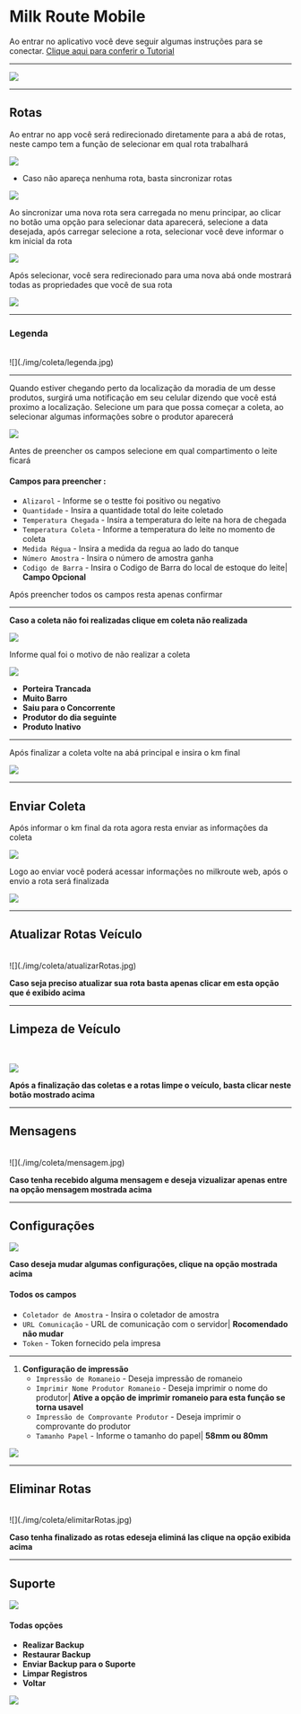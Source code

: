 # Milk Route Mobile

Ao entrar no aplicativo você deve seguir algumas instruções para se conectar. [Clique aqui para conferir o Tutorial](https://youtu.be/i1GYTs2Ctr4)
***
![](/img/coleta/home.jpg)
<br>
***

## Rotas
Ao entrar no app você será redirecionado diretamente para a abá de rotas, neste campo tem a função de 
selecionar em qual rota trabalhará

![](/img/coleta/rotas.jpg)

* Caso não apareça nenhuma rota, basta sincronizar rotas

![](/img/coleta/sincronizarRotas.jpg)

Ao sincronizar uma nova rota sera carregada no menu principar, ao clicar no botão uma opção para selecionar data
aparecerá, selecione a data desejada, após carregar selecione a rota, selecionar você deve informar o km inicial da 
rota

![](/img/coleta/selecionar.png)

Após selecionar, você sera redirecionado para uma nova abá onde mostrará todas as propriedades que você de sua rota

![](/img/coleta/produtores.jpg)
***
### Legenda
<br>
![](./img/coleta/legenda.jpg)

***

Quando estiver chegando perto da localização da moradia de um desse produtos, surgirá uma notificação em seu celular dizendo que você está proximo a localização. Selecione um para que possa começar a coleta, ao selecionar algumas informações sobre o produtor aparecerá

![](/img/coleta/produtorInfo.jpg)

Antes de preencher os campos selecione em qual compartimento o leite ficará
#### **Campos para preencher :**

* `Alizarol` - Informe se o testte foi positivo ou negativo
* `Quantidade` - Insira a quantidade total do leite coletado
* `Temperatura Chegada` - Insira a temperatura do leite na hora de chegada
* `Temperatura Coleta` - Informe a temperatura do leite no momento de coleta
* `Medida Régua` - Insira a medida da regua ao lado do tanque 
* `Número Amostra` - Insira o número de amostra ganha
* `Codigo de Barra` - Insira o Codigo de Barra do local de estoque do leite| **Campo Opcional**

Após preencher todos os campos resta apenas confirmar
***

**Caso a coleta não foi realizadas clique em coleta não realizada**

![](./img/coleta/coletaNaoRealizada.jpg)

Informe qual foi o motivo de não realizar a coleta

![](./img/coleta/motivo.jpg)

* **Porteira Trancada**
* **Muito Barro**
* **Saiu para o Concorrente**
* **Produtor do dia seguinte**
* **Produto Inativo**
***
Após finalizar a coleta volte na abá principal e insira o km final

![](./img/coleta/kmFinal.jpg)
***

## Enviar Coleta

Após informar o km final da rota agora resta enviar as informações da coleta

![](./img/coleta/enviarColeta.jpg)

Logo ao enviar você poderá acessar informações no milkroute web, após o envio a rota será finalizada

![](./img/coleta/rotaFinalizada.jpg)
***

## Atualizar Rotas Veículo
<br>
![](./img/coleta/atualizarRotas.jpg)

**Caso seja preciso atualizar sua rota basta apenas clicar em esta opção que é exibido acima**
***
## Limpeza de Veículo
<br>

![](./img/coleta/limpezaVeiculo.jpg)

**Após a finalização das coletas e a rotas limpe o veículo, basta clicar neste botão mostrado acima**
***

## Mensagens 
<br>
![](./img/coleta/mensagem.jpg)

**Caso tenha recebido alguma mensagem e deseja vizualizar apenas entre na opção mensagem mostrada acima**
***

## Configurações

![](./img/coleta/configs.jpg)

**Caso deseja mudar algumas configurações, clique na opção mostrada acima**

#### **Todos os campos**

* `Coletador de Amostra` - Insira o coletador de amostra
* `URL Comunicação` - URL de comunicação com o servidor| **Rocomendado não mudar**
* `Token` - Token fornecido pela impresa
****
1. **Configuração de impressão**
    - `Impressão de Romaneio` - Deseja impressão de romaneio
    - `Imprimir Nome Produtor Romaneio` - Deseja imprimir o nome do produtor| **Ative a opção de imprimir romaneio para esta função se torna usavel**
    - `Impressão de Comprovante Produtor` - Deseja imprimir o comprovante do produtor
    - `Tamanho Papel` - Informe o tamanho do papel| **58mm ou 80mm**

![](./img/coleta/configPage.jpg)
***

## Eliminar Rotas
<br>
![](./img/coleta/elimitarRotas.jpg)

**Caso tenha finalizado as rotas edeseja eliminá las clique na opção exibida acima**
***

## Suporte

![](./img//coleta/suporte.jpg)

#### **Todas opções**

* **Realizar Backup**
* **Restaurar Backup**
* **Enviar Backup para o Suporte**
* **Limpar Registros**
* **Voltar**

![](./img/coleta/suportePage.jpg)


